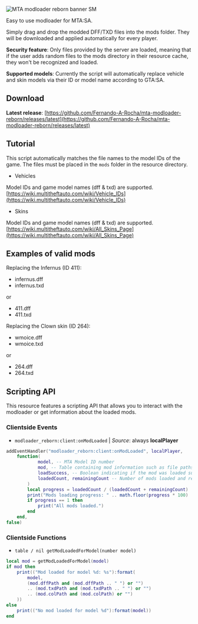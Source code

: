 ![MTA modloader reborn banner SM](https://github.com/Fernando-A-Rocha/mta-modloader-reborn/assets/34967844/d330016b-03e4-42a3-bd8b-bdb8793d25bc)

Easy to use modloader for MTA:SA.

Simply drag and drop the modded DFF/TXD files into the mods folder. They will be downloaded and applied automatically for every player.

**Security feature**: Only files provided by the server are loaded, meaning that if the user adds random files to the mods directory in their resource cache, they won't be recognized and loaded.

**Supported models**: Currently the script will automatically replace vehicle and skin models via their ID or model name according to GTA:SA.

## Download

**Latest release**: [https://github.com/Fernando-A-Rocha/mta-modloader-reborn/releases/latest](https://github.com/Fernando-A-Rocha/mta-modloader-reborn/releases/latest)

## Tutorial

This script automatically matches the file names to the model IDs of the game. The files must be placed in the `mods` folder in the resource directory.

- Vehicles

Model IDs and game model names (dff & txd) are supported. [https://wiki.multitheftauto.com/wiki/Vehicle_IDs](https://wiki.multitheftauto.com/wiki/Vehicle_IDs)

- Skins

Model IDs and game model names (dff & txd) are supported. [https://wiki.multitheftauto.com/wiki/All_Skins_Page](https://wiki.multitheftauto.com/wiki/All_Skins_Page)

## Examples of valid mods
  
Replacing the Infernus (ID 411):

- infernus.dff
- infernus.txd

or

- 411.dff
- 411.txd

Replacing the Clown skin (ID 264):

- wmoice.dff
- wmoice.txd

or

- 264.dff
- 264.txd

## Scripting API

This resource features a scripting API that allows you to interact with the modloader or get information about the loaded mods.

### Clientside Events

- `modloader_reborn:client:onModLoaded` | *Source*: always **localPlayer**

```lua
addEventHandler("modloader_reborn:client:onModLoaded", localPlayer,
    function(
            model, -- MTA Model ID number
            mod, -- Table containing mod information such as file paths
            loadSuccess, -- Boolean indicating if the mod was loaded successfully
            loadedCount, remainingCount -- Number of mods loaded and remaining
        )
        local progress = loadedCount / (loadedCount + remainingCount)
        print("Mods loading progress: " .. math.floor(progress * 100) .. "%")
        if progress == 1 then
            print("All mods loaded.")
        end
    end,
false)
```

### Clientside Functions

- `table / nil getModLoadedForModel(number model)`

```lua
local mod = getModLoadedForModel(model)
if mod then
    print(("Mod loaded for model %d: %s"):format(
        model,
        (mod.dffPath and (mod.dffPath .. " ") or "")
        .. (mod.txdPath and (mod.txdPath .. " ") or "")
        .. (mod.colPath and (mod.colPath) or "")
    ))
else
    print(("No mod loaded for model %d"):format(model))
end
```
